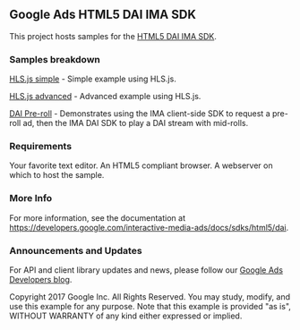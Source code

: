 ## Google Ads HTML5 DAI IMA SDK

This project hosts samples for the
[HTML5 DAI IMA SDK](https://developers.google.com/interactive-media-ads/docs/sdks/html5/dai).

### Samples breakdown

[HLS.js simple](https://github.com/googleads/googleads-ima-html5-dai/tree/main/hls_js/simple) -
Simple example using HLS.js.

[HLS.js advanced](https://github.com/googleads/googleads-ima-html5-dai/tree/main/hls_js/advanced) -
Advanced example using HLS.js.

[DAI Pre-roll](https://github.com/googleads/googleads-ima-html5-dai/tree/main/dai_preroll) -
Demonstrates using the IMA client-side SDK to request a pre-roll ad, then the
IMA DAI SDK to play a DAI stream with mid-rolls.

### Requirements

Your favorite text editor. An HTML5 compliant browser. A webserver on which to
host the sample.

### More Info

For more information, see the documentation at
https://developers.google.com/interactive-media-ads/docs/sdks/html5/dai.

### Announcements and Updates

For API and client library updates and news, please follow our
[Google Ads Developers blog](http://googleadsdeveloper.blogspot.com/).

Copyright 2017 Google Inc. All Rights Reserved. You may study, modify, and use
this example for any purpose. Note that this example is provided "as is",
WITHOUT WARRANTY of any kind either expressed or implied.
